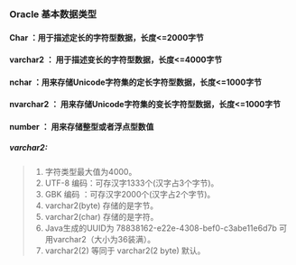 ### Oracle 基本数据类型

#### Char ：用于描述定长的字符型数据，长度<=2000字节
#### varchar2 ： 用于描述变长的字符型数据，长度<=4000字节
#### nchar ：用来存储Unicode字符集的定长字符型数据，长度<=1000字节
#### nvarchar2 ： 用来存储Unicode字符集的变长字符型数据，长度<=1000字节
#### number ： 用来存储整型或者浮点型数值
>
##### varchar2:
>
> 1. 字符类型最大值为4000。
> 2. UTF-8 编码：可存汉字1333个(汉字占3个字节)。
> 3. GBK 编码  ：可存汉字2000个(汉字占2个字节)。
> 4. varchar2(byte) 存储的是字节。
> 5. varchar2(char) 存储的是字符。
> 6. Java生成的UUID为 78838162-e22e-4308-bef0-c3abe11e6d7b 可用varchar2（大小为36装满）。
> 7. varchar2(2) 等同于 varchar2(2 byte) 默认。

